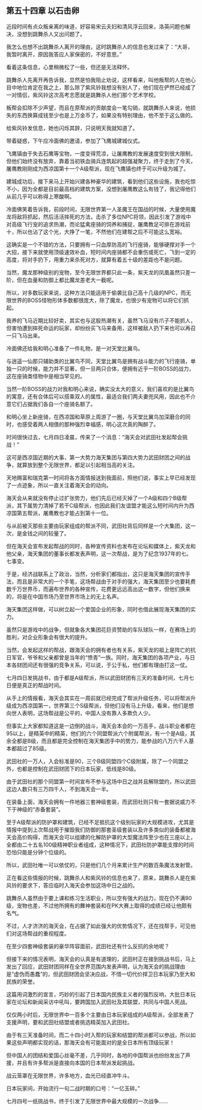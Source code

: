 ## 第五十四章 以石击卵

近段时间有点众叛亲离的味道，好容易宋云夫妇和清风浮云回来，洛英问题也解决，没想到跳舞杀人又出问题了。

我怎么也想不出跳舞杀人离开的理由，这时跳舞杀人的信息也发过来了：“大哥，我暂时离开，原因我答应人家保密的，不好意思。”

看着这条信息，心里稍微松了一些，但还是无法释怀。

跳舞杀人先离开再告诉我，显然是怕我阻止劝说，这样看来，叫他叛帮的人在他心目中地位肯定在我之上，那么除了紫风铃我想没有别人了，他们现在俨然已经成了一对情侣，紫风铃这次高考志愿就是跳舞杀人他们那个艺术学校。

叛帮会扣除不少声望，而且在原帮派的贡献度会一笔勾销，就跳舞杀人来说，他损失的东西换算成钱至少也是上万金币了，如果没有特别理由，他不至于这么做的。

给紫风铃发信息，她也闪烁其辞，只说明天我就知道了。

带着疑惑，下午应冷面佛的邀请，参加了飞鹰城建城仪式。

飞鹰镇由于失去石鹰等宝物，一度变得荒凉，让屠鹰教的发展速度受到很大限制，但他们始终没有放弃，靠着当初铁血骑兵连筑起的超强凝聚力，终于走到了今天，屠鹰教刚刚成为西凉国第十一个A级帮派，现在飞鹰镇也终于可以升级为城了。

建城成功后，接下来马上开始兴建各种豪华的建筑，看到他们这些设施，我也吃惊不小，因为全都是目前最高档的建筑方案，没想到屠鹰教这么有钱了，我记得他们从前几乎可以称得上寒酸啊。

冷面佛笑着告诉我，前段时间，无限世界第一人圣魔王在国战的时候，大量使用魔龙将敌将抓起，然后活活摔死的方法，击杀了多位NPC将领，因此引发了游戏中对高级飞行宠的追求热潮，而论猛禽座骑的饲养和捕捉，屠鹰教足可排在游戏前十，所以也沾了这个光，大挣了一笔，不然他们在建帮之后不可能这么宽裕。

这确实是一个不错的方法，只要拥有一只血厚防高的飞行座骑，能够硬撑对手一个大招，接下来就使用顶级速效补血，短时间内座骑都不会重伤或死亡，飞到一定的高度，将对手扔下，用重力来杀死对方，就算有着五十级的差距也不是问题。

当然，魔龙那种级别的宠物，至今无限世界都只此一条，紫天龙的凤凰虽然只差一阶，但在血量和防御上都比魔龙差老大一截呢。

所以，对多数玩家来说，这种方法只能适用于偷袭比自己高十几级的NPC，而无限世界的BOSS怪物形体多数都很庞大，除了魔龙，也很少有宠物可以将它们抓起。

我养的飞马近期比较好卖，其实也与这股热潮有关，虽然飞马没有爪子不能抓人，但害怕遭到摔死命运的玩家，却纷纷买飞马来备用，这样被敌人扔下来也可以再召一只飞马出来。

冷面佛还给我和明心准备了一件礼物，是一对天堂比翼鸟。

与逍遥一仙那只辅助类的比翼鸟不同，天堂比翼鸟是拥有战斗能力的飞行座骑，单独一只的时候，能力并不显著，但一旦两只合体，便拥有近乎一阶BOSS的战力，这在座骑类怪物中是相当罕见的。

当然一阶BOSS的战力对我和明心来说，确实没太大的意义，我们喜欢的是比翼鸟的寓意，还有合体后可以搭乘双人的属性，最适合我们两夫妻兜风用，因此也不介意它们占据我们各自一个座骑名额了。

和明心坐上新座骑，在西凉国和草原上周游了一圈，与天堂比翼鸟加深磨合的同时，也感受着两人相偎的那种强烈幸福感，明心这次真的陶醉了。

时间很快过去，七月四日凌晨，传来了一个消息：“海天会对武田社发起帮会挑战！”

这可是西凉国近期的大事，第一大势力海天集团与第四大势力武田财团之间的战争，就算放到整个无限世界，都足以引起相当高的关注。

天地赐富和瑞克第一时间将各方面情报送到我面前，照他们说，事实上早已经发现了一点迹象，所以一直关注着海天会的动向。

海天会从来就没有停止过扩张势力，他们先后已经灭掉了一个A级和四个B级帮派，其下属势力清掉了若干C级帮派，也因此我们友谊盟才能这么短时间内升为西凉国第五帮派，屠鹰教也才能占到第十一位。

与从前被灭那些主要由玩家组成的帮派不同，武田社背后同样是一个大集团，这一次，是金钱之间的较量了。

但在海天会宣布发起帮战的同时，各种宣传资料也发布在论坛和媒体上，紫天龙和他父亲，海天集团的董事长都发表声明，这一次帮战，是为了纪念1937年的七。七事变。

于是，经济战联系上了政治，当然，分析家们都指出，这只是海天集团的宣传手法，而且是非常大的一个手笔，这场帮战由于对手的强大，海天集团至少也要耗费数千万世界币，而遍布世界的各种宣传，花费更远远高出这一数字，但他们换来的，将是在中国市场乃至世界市场上的无上名声。

海天集团这样做，可以树立起一个爱国企业的形象，同时也借此展现海天集团的实力。

虽然只是游戏中的战争，但就象各大集团花巨资赞助的车队球队一样，在赛场上的胜利，对企业形象会有很大的提升。

当然，会发起这样的帮战，跟海天会的拥有者也有关系，紫天龙的祖上是阵亡的抗日军官，爷爷和父亲都曾是当年的“愤青”一族。同时，海天集团的各项产业，与日本各财团间还有很强的竞争关系，可以说，于公于私，他们都有理由打这一仗。

七月四日发挑战书，由于都是A级帮派，所以武田财团有三天的准备时间，七月七日便是真正的帮战时间。

从手上的情报看，海天会其实在一周前就已经完成了帮派升级任务，可以将帮派升级成为西凉国第一，世界第三个S级帮派，但他们没有马上升级，看来，他们是想向世人表明，这场帮战是公平的，中国人没有靠人多欺负人少。

但事实上大家都知道这是一边倒的战斗，海天会本会的一万高手，战斗职业者都在95以上，是精英中的精英，他们的六个同盟帮派六个附属帮派，有一个是A级，其余全都是B级，而且都是完全控制在海天集团手中的势力，能参战的八万六千人基本都超过了85级。

武田社的一万人，入会标准是90，三个B级同盟四个C级附属，除了一个同盟之外，也都是控制在武田财团下的日本玩家，低线是80级。

由于武田社的那个同盟第一时间宣布不参与这场中日之战并且解除盟约，所以武田这边人数只有三万四千人，不到海天会一半。

在装备上面，海天会拥有一件地器三套神级套装，而武田社则只有一套据说威力不下于神级的“赤备套装”。

至于A级帮派的防护罩和建筑，已经不足抵抗这个级别玩家的大规模进攻，尤其是情报中提到上次帮战用于摧毁我们防御的那套圣级套装以及许多类似的装备都被海天会高价购得，而海天会可以组建的化解防护罩的大型魔法阵至少也在三座以上，全都由二十五名100级精神职业者组成，这种情况下，武田社防护罩能支撑的时间恐怕只能是分钟个位级的。

所以，武田社唯一可以依仗的，只是他们几个月来累计生产的数百条魔法发射管。

正在看这些情报的时候，跳舞杀人和紫风铃的信息也来了，原来，跳舞杀人是在紫风铃的要求下，答应临时入海天会参加这场中日之战的。

跳舞杀人虽然由于要上课和练习生活职业，所以空有强大的战力，现在仍不满90级，宠物也差，不过他所拥有的舞神套装和在PK大赛上取得的成绩已经让他颇有名气。

不过，人才济济的海天会，在占据了如此强大的优势情况下，还在找帮手，可见他们对这场帮战的重视程度。

在至少四套神级套装的豪华阵容面前，武田社还有什么反抗的余地呢？

但接下来的情况表明，海天会的认真是有道理的，武田村正在接到挑战书后，马上发出了回应，武田财团同样在全世界范围内发表声明，认为海天会的挑战理由是“虚伪而愚蠢”的，但武田财团会坚决应战，不惜一切代价捍卫日本玩家乃至大和民族的荣誉。

这篇用词激烈的宣言，巧妙的引起了日本国内民族主义者的强烈反响，大批日本玩家在论坛和新闻采访中吼叫，要跨国加入武田社及其联盟，共同与中国人死战。

仅仅两小时后，无限世界中一百多个主要由日本玩家组成的A级帮派，全部发表了支援声明，要和武田社结盟或者挑选精英加入武田社。

由于有三天准备时间，而二十四小时入帮的玩家和结盟的帮派都可以参战，所以如果这些声明都实现的话，那海天会有可能面对的是全日本所有顶级玩家！

但中国人的团结和爱国心丝毫不差，几乎同时，各地的中国帮派也纷纷发出了声援，并且有许多帮派是直接向本国的日本帮派发起挑战。

战云笼罩在无限世界，许多地方，血光已经直冲牛斗。

日本玩家间，开始流行一句二战时期的口号：“一亿玉碎。”

七月四号一纸挑战书，终于引发了无限世界中最大规模的一次战争……

